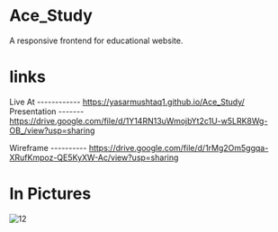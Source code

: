 # Ace_Study
A responsive frontend for educational website. 

# links 
Live At ------------ https://yasarmushtaq1.github.io/Ace_Study/
Presentation ------- https://drive.google.com/file/d/1Y14RN13uWmojbYt2c1U-w5LRK8Wg-OB_/view?usp=sharing 



Wireframe ---------- https://drive.google.com/file/d/1rMg2Om5ggqa-XRufKmpoz-QE5KyXW-Ac/view?usp=sharing

# In Pictures 
![12](https://github.com/YasarMushtaq1/Ace_Study/assets/124120950/71373cab-e150-46d2-b624-741be025bbe8)


